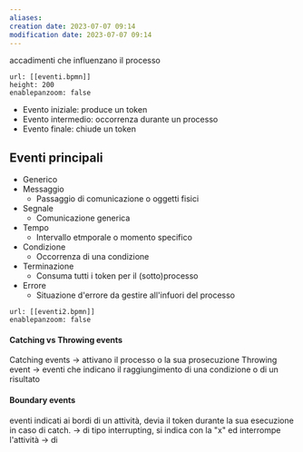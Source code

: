 ```yaml
---
aliases: 
creation date: 2023-07-07 09:14
modification date: 2023-07-07 09:14
---
```


accadimenti che influenzano il processo

```bpmn
url: [[eventi.bpmn]]
height: 200
enablepanzoom: false
```

- Evento iniziale: produce un token
- Evento intermedio: occorrenza durante un processo
- Evento finale: chiude un token

## Eventi principali
- Generico
- Messaggio
	- Passaggio di comunicazione o oggetti fisici
- Segnale
	- Comunicazione generica
- Tempo
	- Intervallo etmporale o momento specifico
- Condizione
	- Occorrenza di una condizione
- Terminazione
	- Consuma tutti i token per il (sotto)processo
- Errore
	- Situazione d'errore da gestire all'infuori del processo

```bpmn
url: [[eventi2.bpmn]]
enablepanzoom: false
```

#### Catching vs Throwing events
Catching events -> attivano il processo o la sua prosecuzione
Throwing event -> eventi che indicano il raggiungimento di una condizione o di un risultato


#### Boundary events
eventi indicati ai bordi di un attività, devia il token durante la sua esecuzione in caso di catch. 
-> di tipo interrupting, si indica con la "x" ed interrompe l'attività
-> di